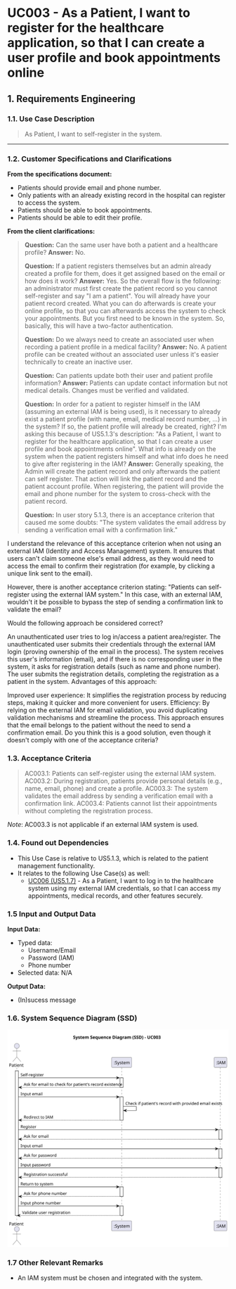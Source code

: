 # UC003 - As a Patient, I want to register for the healthcare application, so that I can create a user profile and book appointments online

## 1. Requirements Engineering

### 1.1. Use Case Description

> As Patient, I want to self-register in the system.

---

### 1.2. Customer Specifications and Clarifications

**From the specifications document:**

- Patients should provide email and phone number.
- Only patients with an already existing record in the hospital can register to access the system.
- Patients should be able to book appointments.
- Patients should be able to edit their profile.

**From the client clarifications:**

> **Question:** Can the same user have both a patient and a healthcare profile?
> **Answer:** No.
>
> **Question:** If a patient registers themselves but an admin already created a profile for them, does it get assigned based on the email or how does it work?
> **Answer:** Yes. So the overall flow is the following: an administrator must first create the patient record so you cannot self-register and say "I am a patient". You will already have your patient record created. What you can do afterwards is create your online profile, so that you can afterwards access the system to check your appointments. But you first need to be known in the system. So, basically, this will have a two-factor authentication.
>
> **Question:** Do we always need to create an associated user when recording a patient profile in a medical facility?
> **Answer:** No. A patient profile can be created without an associated user unless it's easier technically to create an inactive user.
>
> **Question:** Can patients update both their user and patient profile information?
> **Answer:** Patients can update contact information but not medical details. Changes must be verified and validated.
>
> **Question:** In order for a patient to register himself in the IAM (assuming an external IAM is being used), is it necessary to already exist a patient profile (with name, email, medical record number, ...) in the system? If so, the patient profile will already be created, right? I'm asking this because of US5.1.3's description: "As a Patient, I want to register for the healthcare application, so that I can create a user profile and book appointments online". What info is already on the system when the patient registers himself and what info does he need to give after registering in the IAM?
> **Answer:** Generally speaking, the Admin will create the patient record and only afterwards the patient can self register. That action will link the patient record and the patient account profile. When registering, the patient will provide the email and phone number for the system to cross-check with the patient record.
>
> **Question:** In user story 5.1.3, there is an acceptance criterion that caused me some doubts: "The system validates the email address by sending a verification email with a confirmation link."

I understand the relevance of this acceptance criterion when not using an external IAM (Identity and Access Management) system. It ensures that users can't claim someone else's email address, as they would need to access the email to confirm their registration (for example, by clicking a unique link sent to the email).

However, there is another acceptance criterion stating: "Patients can self-register using the external IAM system." In this case, with an external IAM, wouldn't it be possible to bypass the step of sending a confirmation link to validate the email?

Would the following approach be considered correct?

An unauthenticated user tries to log in/access a patient area/register.
The unauthenticated user submits their credentials through the external IAM login (proving ownership of the email in the process).
The system receives this user's information (email), and if there is no corresponding user in the system, it asks for registration details (such as name and phone number).
The user submits the registration details, completing the registration as a patient in the system.
Advantages of this approach:

Improved user experience: It simplifies the registration process by reducing steps, making it quicker and more convenient for users.
Efficiency: By relying on the external IAM for email validation, you avoid duplicating validation mechanisms and streamline the process.
This approach ensures that the email belongs to the patient without the need to send a confirmation email. Do you think this is a good solution, even though it doesn't comply with one of the acceptance criteria?

### 1.3. Acceptance Criteria

> AC003.1: Patients can self-register using the external IAM system.
> AC003.2: During registration, patients provide personal details (e.g., name, email, phone) and create a profile.
> AC003.3: The system validates the email address by sending a verification email with a confirmation link.
> AC003.4: Patients cannot list their appointments without completing the registration process.

_Note_: AC003.3 is not applicable if an external IAM system is used.

### 1.4. Found out Dependencies

- This Use Case is relative to US5.1.3, which is related to the patient management functionality.
- It relates to the following Use Case(s) as well:
  - [UC006 (US5.1.7)](../../UC007/README.md) - As a Patient, I want to log in to the healthcare system using my external IAM credentials, so that I can access my appointments, medical records, and other features securely.

### 1.5 Input and Output Data

**Input Data:**

- Typed data:
  - Username/Email
  - Password (IAM)
  - Phone number
- Selected data: N/A

**Output Data:**

- (In)sucess message

### 1.6. System Sequence Diagram (SSD)

![System Sequence Diagram](svg/uc003-system-sequence-diagram.svg)

### 1.7 Other Relevant Remarks

- An IAM system must be chosen and integrated with the system.
